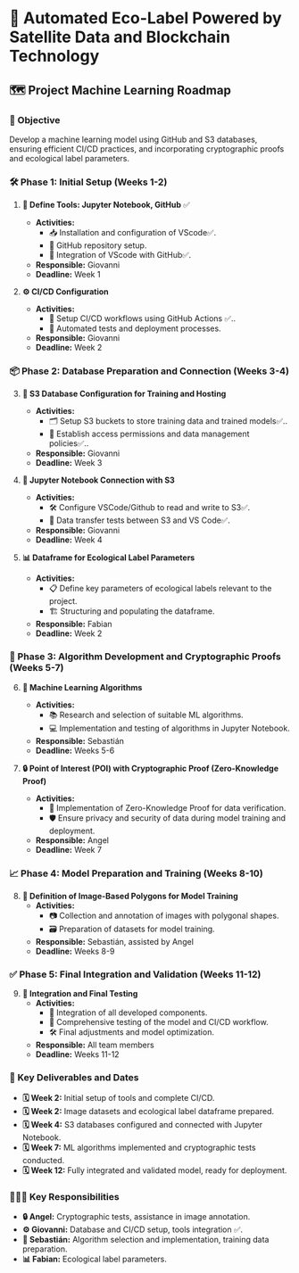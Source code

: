 # 🌱 Automated Eco-Label Powered by Satellite Data and Blockchain Technology

## 🗺️ Project Machine Learning Roadmap

### 🎯 Objective
Develop a machine learning model using GitHub and S3 databases, ensuring efficient CI/CD practices, and incorporating cryptographic proofs and ecological label parameters.

### 🛠️ Phase 1: Initial Setup (Weeks 1-2)

1. **🔧 Define Tools: Jupyter Notebook, GitHub** ✅
   - **Activities:**
     - 📥 Installation and configuration of VScode✅.
     - 🔧 GitHub repository setup.
     - 🔗 Integration of VScode with GitHub✅.
   - **Responsible:** Giovanni
   - **Deadline:** Week 1

2. **⚙️ CI/CD Configuration**
   - **Activities:**
     - 🔄 Setup CI/CD workflows using GitHub Actions ✅..
     - 🧪 Automated tests and deployment processes.
   - **Responsible:** Giovanni
   - **Deadline:** Week 2

### 📦 Phase 2: Database Preparation and Connection (Weeks 3-4)

3. **💾 S3 Database Configuration for Training and Hosting**
   - **Activities:**
     - 🗂️ Setup S3 buckets to store training data and trained models✅..
     - 🔐 Establish access permissions and data management policies✅..
   - **Responsible:** Giovanni
   - **Deadline:** Week 3

4. **🔌 Jupyter Notebook Connection with S3**
   - **Activities:**
     - 🛠️ Configure VSCode/Github to read and write to S3✅.
     - 🧪 Data transfer tests between S3 and VS Code✅.
   - **Responsible:** Giovanni
   - **Deadline:** Week 4

5. **📊 Dataframe for Ecological Label Parameters**
   - **Activities:**
     - 📋 Define key parameters of ecological labels relevant to the project.
     - 🏗️ Structuring and populating the dataframe.
   - **Responsible:** Fabian
   - **Deadline:** Week 2

### 🧩 Phase 3: Algorithm Development and Cryptographic Proofs (Weeks 5-7)

6. **🧠 Machine Learning Algorithms**
   - **Activities:**
     - 📚 Research and selection of suitable ML algorithms.
     - 💻 Implementation and testing of algorithms in Jupyter Notebook.
   - **Responsible:** Sebastián
   - **Deadline:** Weeks 5-6

7. **🔒 Point of Interest (POI) with Cryptographic Proof (Zero-Knowledge Proof)**
   - **Activities:**
     - 🔑 Implementation of Zero-Knowledge Proof for data verification.
     - 🛡️ Ensure privacy and security of data during model training and deployment.
   - **Responsible:** Angel
   - **Deadline:** Week 7

### 📈 Phase 4: Model Preparation and Training (Weeks 8-10)

8. **📐 Definition of Image-Based Polygons for Model Training**
   - **Activities:**
     - 📷 Collection and annotation of images with polygonal shapes.
     - 🗃️ Preparation of datasets for model training.
   - **Responsible:** Sebastián, assisted by Angel
   - **Deadline:** Weeks 8-9

### ✅ Phase 5: Final Integration and Validation (Weeks 11-12)

9. **🧪 Integration and Final Testing**
   - **Activities:**
     - 🔗 Integration of all developed components.
     - 🧪 Comprehensive testing of the model and CI/CD workflow.
     - 🛠️ Final adjustments and model optimization.
   - **Responsible:** All team members
   - **Deadline:** Weeks 11-12

### 📅 Key Deliverables and Dates
- **🗓️ Week 2:** Initial setup of tools and complete CI/CD.
- **🗓️ Week 2:** Image datasets and ecological label dataframe prepared.
- **🗓️ Week 4:** S3 databases configured and connected with Jupyter Notebook.
- **🗓️ Week 7:** ML algorithms implemented and cryptographic tests conducted.
- **🗓️ Week 12:** Fully integrated and validated model, ready for deployment.

### 🧑‍🤝‍🧑 Key Responsibilities
- **🔒 Angel:** Cryptographic tests, assistance in image annotation.
- **⚙️ Giovanni:** Database and CI/CD setup, tools integration ✅.
- **🧠 Sebastián:** Algorithm selection and implementation, training data preparation.
- **📊 Fabian:** Ecological label parameters.
